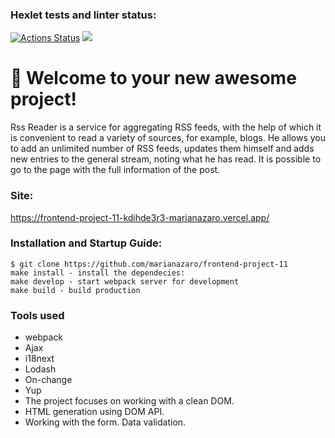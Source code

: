 ### Hexlet tests and linter status:
[![Actions Status](https://github.com/marianazaro/frontend-project-11/workflows/hexlet-check/badge.svg)](https://github.com/marianazaro/frontend-project-11/actions)
<a href="https://codeclimate.com/github/marianazaro/frontend-project-11/maintainability"><img src="https://api.codeclimate.com/v1/badges/82460476adcde2f8a518/maintainability" /></a>
# 🚀 Welcome to your new awesome project!

Rss Reader is a service for aggregating RSS feeds, with the help of which it is convenient to read a variety of sources, for example, blogs. He allows you to add an unlimited number of RSS feeds, updates them himself and adds new entries to the general stream, noting what he has read. It is possible to go to the page with the full information of the post.

### Site:
https://frontend-project-11-kdihde3r3-marianazaro.vercel.app/

### Installation and Startup Guide:

    $ git clone https://github.com/marianazaro/frontend-project-11
    make install - install the dependecies:
    make develop - start webpack server for development
    make build - build production 

### Tools used
- webpack
- Ajax
- i18next
- Lodash
- On-change
- Yup
- The project focuses on working with a clean DOM.
- HTML generation using DOM API.
- Working with the form. Data validation.
